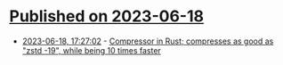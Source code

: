 # [Published on 2023-06-18](index.md)

* [2023-06-18, 17:27:02](https://lobste.rs/s/yvazrm/compressor_rust_compresses_as_good_as) - [Compressor in Rust; compresses as good as \"zstd -19\", while being 10 times faster](https://github.com/richox/orz)
